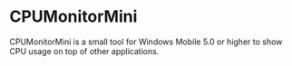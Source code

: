 CPUMonitorMini
==============

CPUMonitorMini is a small tool for Windows Mobile 5.0 or higher to show CPU usage on top of other applications.

